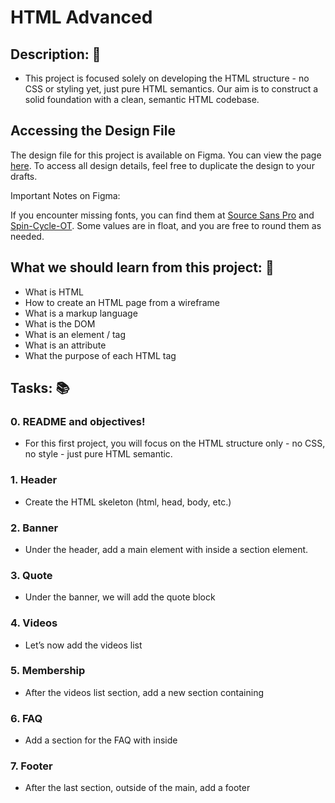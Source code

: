 # HTML Advanced

## **Description:** :speech_balloon:

* This project is focused solely on developing the HTML structure - no CSS or styling yet, just pure HTML semantics. Our aim is to construct a solid foundation with a clean, semantic HTML codebase.

## Accessing the Design File

The design file for this project is available on Figma. You can view the page [here](https://www.figma.com/file/XrEAsu1vQj5fhVaNG38d2W/Homepage?type=design&node-id=0-1&mode=design&t=I1VLQPaop81XUmUS-0). To access all design details, feel free to duplicate the design to your drafts.

Important Notes on Figma:

If you encounter missing fonts, you can find them at [Source Sans Pro](https://www.fontsquirrel.com/fonts/source-sans-pro) and [Spin-Cycle-OT](https://www.fontsquirrel.com/fonts/Spin-Cycle-OT).
Some values are in float, and you are free to round them as needed.

## **What we should learn from this project:** :bookmark_tabs:

* What is HTML
* How to create an HTML page from a wireframe
* What is a markup language
* What is the DOM
* What is an element / tag
* What is an attribute
* What the purpose of each HTML tag

## **Tasks:** :books:

### **0. README and objectives!**

* For this first project, you will focus on the HTML structure only - no CSS, no style - just pure HTML semantic.

### **1. Header**

* Create the HTML skeleton (html, head, body, etc.)

### **2. Banner**

* Under the header, add a main element with inside a section element.

### **3. Quote**

* Under the banner, we will add the quote block

### **4. Videos**

* Let’s now add the videos list

### **5. Membership**

* After the videos list section, add a new section containing

### **6. FAQ**

* Add a section for the FAQ with inside

### **7. Footer**

* After the last section, outside of the main, add a footer
